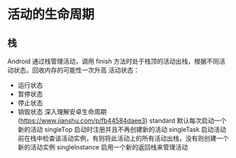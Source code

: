 # 活动的生命周期

## 栈
Android 通过栈管理活动，调用 finish 方法时处于栈顶的活动出栈，根据不同活动状态，回收内存的可能性一次升高
 活动状态：
- 运行状态
- 暂停状态
- 停止状态
- 销毁状态
深入理解安卓生命周期(https://www.jianshu.com/p/fb44584daee3)
standard 默认每次启动一个新的活动
singleTop  启动时注册并且不再创建新的活动
singleTask 启动活动前在栈中检查该活动实例，有则将此活动上的所有活动出栈，没有则创建一个新的活动实例
singleInstance 启用一个新的返回栈来管理活动
